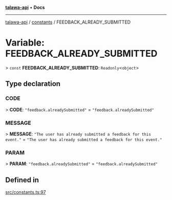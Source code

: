 [**talawa-api**](../../README.md) • **Docs**

***

[talawa-api](../../modules.md) / [constants](../README.md) / FEEDBACK\_ALREADY\_SUBMITTED

# Variable: FEEDBACK\_ALREADY\_SUBMITTED

\> `const` **FEEDBACK\_ALREADY\_SUBMITTED**: `Readonly`\<`object`\>

## Type declaration

### CODE

\> **CODE**: `"feedback.alreadySubmitted"` = `"feedback.alreadySubmitted"`

### MESSAGE

\> **MESSAGE**: `"The user has already submitted a feedback for this event."` = `"The user has already submitted a feedback for this event."`

### PARAM

\> **PARAM**: `"feedback.alreadySubmitted"` = `"feedback.alreadySubmitted"`

## Defined in

[src/constants.ts:97](https://github.com/PalisadoesFoundation/talawa-api/blob/1f38da5423898626c6ebfa24896a9c3d008195c6/src/constants.ts#L97)
